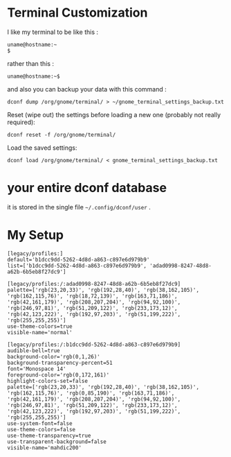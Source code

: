 # Terminal Customization

I like my terminal to be like this :

```shell
uname@hostname:~
$
```

rather than this :

```shell
uname@hostname:~$
```

and also you can backup your data with this command :

```shell
dconf dump /org/gnome/terminal/ > ~/gnome_terminal_settings_backup.txt
```

Reset (wipe out) the settings before loading a new one (probably not really required):

```shell
dconf reset -f /org/gnome/terminal/
```

Load the saved settings:

```shell
dconf load /org/gnome/terminal/ < gnome_terminal_settings_backup.txt
```

# your entire dconf database

it is stored in the single file `~/.config/dconf/user` .

# My Setup

```plain
[legacy/profiles:]
default='b1dcc9dd-5262-4d8d-a863-c897e6d979b9'
list=['b1dcc9dd-5262-4d8d-a863-c897e6d979b9', 'adad0998-8247-48d8-a62b-6b5eb8f27dc9']

[legacy/profiles:/:adad0998-8247-48d8-a62b-6b5eb8f27dc9]
palette=['rgb(23,20,33)', 'rgb(192,28,40)', 'rgb(38,162,105)', 'rgb(162,115,76)', 'rgb(18,72,139)', 'rgb(163,71,186)', 'rgb(42,161,179)', 'rgb(208,207,204)', 'rgb(94,92,100)', 'rgb(246,97,81)', 'rgb(51,209,122)', 'rgb(233,173,12)', 'rgb(42,123,222)', 'rgb(192,97,203)', 'rgb(51,199,222)', 'rgb(255,255,255)']
use-theme-colors=true
visible-name='normal'

[legacy/profiles:/:b1dcc9dd-5262-4d8d-a863-c897e6d979b9]
audible-bell=true
background-color='rgb(0,1,26)'
background-transparency-percent=51
font='Monospace 14'
foreground-color='rgb(0,172,161)'
highlight-colors-set=false
palette=['rgb(23,20,33)', 'rgb(192,28,40)', 'rgb(38,162,105)', 'rgb(162,115,76)', 'rgb(0,85,190)', 'rgb(163,71,186)', 'rgb(42,161,179)', 'rgb(208,207,204)', 'rgb(94,92,100)', 'rgb(246,97,81)', 'rgb(51,209,122)', 'rgb(233,173,12)', 'rgb(42,123,222)', 'rgb(192,97,203)', 'rgb(51,199,222)', 'rgb(255,255,255)']
use-system-font=false
use-theme-colors=false
use-theme-transparency=true
use-transparent-background=false
visible-name='mahdic200'
```







